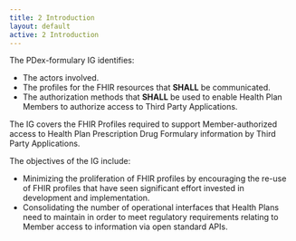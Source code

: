 ```yaml
---
title: 2 Introduction
layout: default
active: 2 Introduction
---
```


The PDex-formulary IG identifies: 
- The actors involved.
- The profiles for the FHIR resources that **SHALL** be communicated. 
- The authorization methods that **SHALL** be used to enable Health Plan Members to authorize access to Third Party Applications.

The IG covers the FHIR Profiles required to support Member-authorized access to Health Plan Prescription Drug Formulary information by Third Party Applications.

The objectives of the IG include:
- Minimizing the proliferation of FHIR profiles by encouraging the re-use of FHIR profiles that have seen significant effort invested in development and implementation.
- Consolidating the number of operational interfaces that Health Plans need to maintain in order to meet regulatory requirements relating to Member access to information via open standard APIs.

